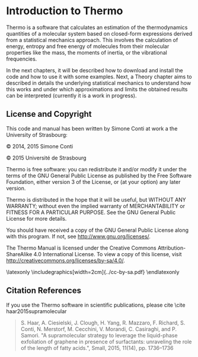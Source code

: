 
Introduction to Thermo
======================

Thermo is a software that calculates an estimation of the thermodynamics 
quantities of a molecular system based on closed-form expressions derived 
from a statistical mechanics approach. This involves the calculation of
energy, entropy and free energy of molecules from their molecular properties
like the mass, the moments of inertia, or the vibrational frequencies. 

In the next chapters, it will be described  how to download and install the
code and how to use it with some examples. Next, a Theory chapter aims to 
described in details the underlying statistical mechanics to understand how 
this works and under which approximations and limits the obtained results can 
be interpreted (currently it is a work in progress).


License and Copyright
---------------------

This code and manual has been written by Simone Conti at work a the University
of Strasbourg:

&copy; 2014, 2015 Simone Conti

&copy; 2015 Université de Strasbourg

Thermo is free software: you can redistribute it and/or modify it under the
terms of the GNU General Public License as published by the Free Software 
Foundation, either version 3 of the License, or (at your option) any later 
version.

Thermo is distributed in the hope that it will be useful, but WITHOUT ANY 
WARRANTY; without even the implied warranty of MERCHANTABILITY or FITNESS 
FOR A PARTICULAR PURPOSE. See the GNU General Public License for more 
details.

You should have received a copy of the GNU General Public License
along with this program.  If not, see <http://www.gnu.org/licenses/>.

The Thermo Manual is licensed under the Creative Commons 
Attribution-ShareAlike 4.0 International License. To view a copy of this 
license, visit http://creativecommons.org/licenses/by-sa/4.0/.

\latexonly \includegraphics[width=2cm]{../cc-by-sa.pdf} \endlatexonly


Citation References
-------------------

If you use the Thermo software in scientific publications, please cite
\cite haar2015supramolecular

> S. Haar, A. Ciesielski, J. Clough, H. Yang, R. Mazzaro, F. Richard, 
> S. Conti, N. Merstorf, M. Cecchini, V. Morandi, C. Casiraghi, and P. Samorì.
> "A supramolecular strategy to leverage the liquid-phase exfoliation of 
> graphene in presence of surfactants: unraveling the role of the length of 
> fatty acids.", Small, 2015, 11(14), pp. 1736–1736

